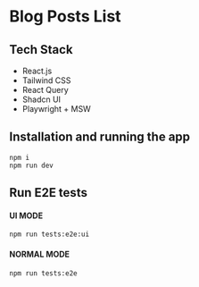 # Blog Posts List

## Tech Stack

- React.js
- Tailwind CSS
- React Query
- Shadcn UI
- Playwright + MSW

## Installation and running the app

```
npm i
npm run dev
```

## Run E2E tests

#### UI MODE

```
npm run tests:e2e:ui
```

#### NORMAL MODE

```
npm run tests:e2e
```
